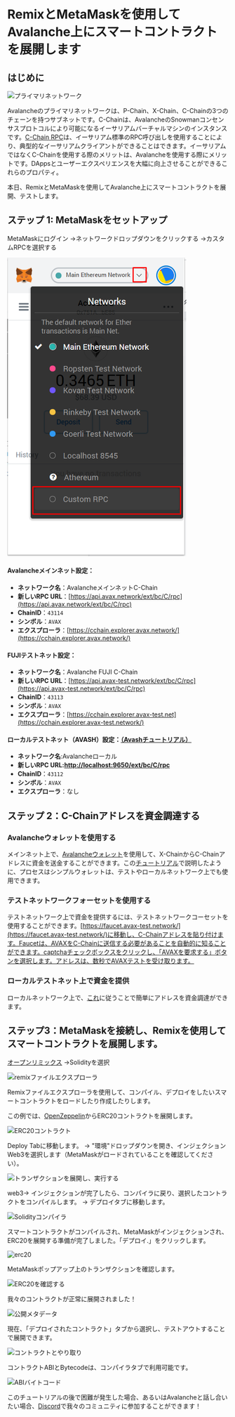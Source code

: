 # RemixとMetaMaskを使用してAvalanche上にスマートコントラクトを展開します

## はじめに

![プライマリネットワーク](../../../.gitbook/assets/image%20%2821%29.png)

Avalancheのプライマリネットワークは、P-Chain、X-Chain、C-Chainの3つのチェーンを持つサブネットです。C-Chainは、AvalancheのSnowmanコンセンサスプロトコルにより可能になるイーサリアムバーチャルマシンのインスタンスです。[C-Chain RPC](../../avalanchego-apis/contract-chain-c-chain-api.md)は、イーサリアム標準のRPC呼び出しを使用することにより、典型的なイーサリアムクライアントができることはできます。イーサリアムではなくC-Chainを使用する際のメリットは、Avalancheを使用する際にメリットです。DAppsとユーザーエクスペリエンスを大幅に向上させることができるこれらのプロパティ。

本日、RemixとMetaMaskを使用してAvalanche上にスマートコントラクトを展開、テストします。

## ステップ 1: MetaMaskをセットアップ

MetaMaskにログイン ->ネットワークドロップダウンをクリックする ->カスタムRPCを選択する

![metamaskネットワークドロップダウン](../../../.gitbook/assets/image%20%2860%29.png)

#### **Avalancheメインネット設定：**

* **ネットワーク名**：AvalancheメインネットC-Chain
* **新しいRPC URL**：[https://api.avax.network/ext/bc/C/rpc](https://api.avax.network/ext/bc/C/rpc)
* **ChainID**：`43114`
* **シンボル**：`AVAX`
* **エクスプローラ**：[https://cchain.explorer.avax.network/](https://cchain.explorer.avax.network/)

#### **FUJIテストネット設定：**

* **ネットワーク名**：Avalanche FUJI C-Chain
* **新しいRPC URL**：[https://api.avax-test.network/ext/bc/C/rpc](https://api.avax-test.network/ext/bc/C/rpc)
* **ChainID**：`43113`
* **シンボル**：`AVAX`
* **エクスプローラ**：[https://cchain.explorer.avax-test.net](https://cchain.explorer.avax-test.network/)

#### **ローカルテストネット（AVASH）設定：[（Avashチュートリアル）](../../tools/avash.md)**

* **ネットワーク名**:Avalancheローカル
* **新しいRPC URL:[http://localhost:9650/ext/bc/C/rpc](http://localhost:9650/ext/bc/C/rpc)**
* **ChainID**：`43112`
* **シンボル**：`AVAX`
* **エクスプローラ**：なし

## ステップ 2：C-Chainアドレスを資金調達する

### **Avalancheウォレットを使用する**

メインネット上で、[Avalancheウォレット](https://wallet.avax.network/)を使用して、X-ChainからC-Chainアドレスに資金を送金することができます。この[チュートリアル](../platform/transfer-avax-between-x-chain-and-c-chain.md)で説明したように、プロセスはシンプルウォレットは、テストやローカルネットワーク上でも使用できます。

### **テストネットワークフォーセットを使用する**

テストネットワーク上で資金を提供するには、テストネットワークコーセットを使用することができます。[https://faucet.avax-test.network/](https://faucet.avax-test.network/)に移動し、C-Chainアドレスを貼り付けます。Faucetは、AVAXをC-Chainに送信する必要があることを自動的に知ることができます。captchaチェックボックスをクリックし、「AVAXを要求する」ボタンを選択します。アドレスは、数秒でAVAXテストを受け取ります。

### ローカルテストネット上で資金を提供

ローカルネットワーク上で、[これ](../platform/create-a-local-test-network.md#getting-avax)に従うことで簡単にアドレスを資金調達ができます。

## ステップ3：MetaMaskを接続し、Remixを使用してスマートコントラクトを展開します。

[オープンリミックス](https://remix.ethereum.org/) ->Solidityを選択

![remixファイルエクスプローラ](../../../.gitbook/assets/remix-file-explorer.png)

Remixファイルエクスプローラを使用して、コンパイル、デプロイをしたいスマートコントラクトをロードしたり作成したりします。

この例では、[OpenZeppelin](https://openzeppelin.com/contracts)からERC20コントラクトを展開します。

![ERC20コントラクト](../../../.gitbook/assets/erc20-contract.png)

Deploy Tabに移動します。 -> "環境"ドロップダウンを開き、インジェクションWeb3を選択します（MetaMaskがロードされていることを確認してください）。

![トランザクションを展開し、実行する](../../../.gitbook/assets/deploy-and-run-transactions.png)

web3-> インジェクションが完了したら、コンパイラに戻り、選択したコントラクトをコンパイルします。 -> デプロイタブに移動します。

![Solidityコンパイラ](../../../.gitbook/assets/solidity-compiler.png)

スマートコントラクトがコンパイルされ、MetaMaskがインジェクションされ、ERC20を展開する準備が完了しました。「デプロイ.」をクリックします。

![erc20](../../../.gitbook/assets/deploy-erc20.png)

MetaMaskポップアップ上のトランザクションを確認します。

![ERC20を確認する](../../../.gitbook/assets/confirm-erc20.png)

我々のコントラクトが正常に展開されました！

![公開メタデータ](../../../.gitbook/assets/published-metadata.png)

現在、「デプロイされたコントラクト」タブから選択し、テストアウトすることで展開できます。

![コントラクトとやり取り](../../../.gitbook/assets/interact-with-contract.png)

コントラクトABIとBytecodeは、コンパイラタブで利用可能です。

![ABIバイトコード](../../../.gitbook/assets/abi-bytecode.png)

このチュートリアルの後で困難が発生した場合、あるいはAvalancheと話し合いたい場合、[Discord](https://chat.avalabs.org/)で我々のコミュニティに参加することができます！

